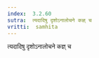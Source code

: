 ```yaml
---
index:  3.2.60
sutra:  त्यदादिषु दृशोऽनालोचने कज्ञ् च
vritti:  samhita 
---
```


त्यदादिषु दृशोऽनालोचने कज्ञ् च

